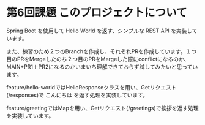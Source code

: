 # 第6回課題 このプロジェクトについて

Spring Boot を使用して Hello World を返す、シンプルな REST API を実装しています。

また、練習のため２つのBranchを作成し、それぞれPRを作成しています。１つ目のPRをMergeしたのち２つ目のPRをMergeした際にconflictになるのか、MAIN+PR1＋PR2になるのかいまいち理解できておらず試してみたいと思っています。

feature/hello-worldではHelloResponseクラスを用い、Getリクエスト(/responses)で  こんにちは を返す処理を実装しています。

feature/greetingではMapを用い、Getリクエスト(/greetings)で挨拶を返す処理を実装しています。
